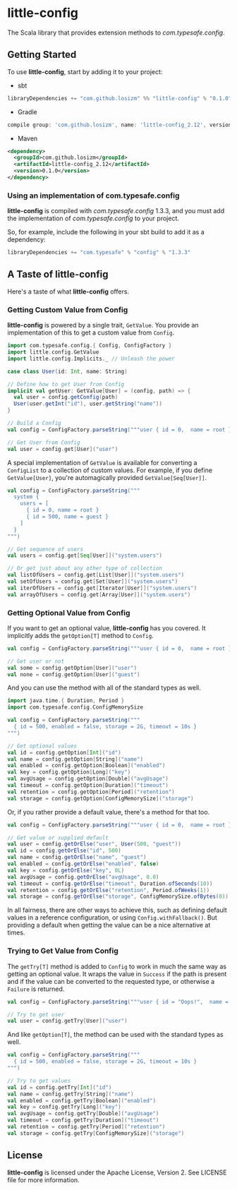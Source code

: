 # little-config

The Scala library that provides extension methods to _com.typesafe.config_.

## Getting Started
To use **little-config**, start by adding it to your project:

* sbt
```scala
libraryDependencies += "com.github.losizm" %% "little-config" % "0.1.0"
```
* Gradle
```groovy
compile group: 'com.github.losizm', name: 'little-config_2.12', version: '0.1.0'
```
* Maven
```xml
<dependency>
  <groupId>com.github.losizm</groupId>
  <artifactId>little-config_2.12</artifactId>
  <version>0.1.0</version>
</dependency>
```

### Using an implementation of com.typesafe.config
**little-config** is compiled with _com.typesafe.config_ 1.3.3, and you must add
the implementation of _com.typesafe.config_ to your project.

So, for example, include the following in your sbt build to add it as a
dependency:

```scala
libraryDependencies += "com.typesafe" % "config" % "1.3.3"
```

## A Taste of little-config
Here's a taste of what **little-config** offers.

### Getting Custom Value from Config

**little-config** is powered by a single trait, `GetValue`. You provide an
implementation of this to get a custom value from `Config`.

```scala
import com.typesafe.config.{ Config, ConfigFactory }
import little.config.GetValue
import little.config.Implicits._ // Unleash the power

case class User(id: Int, name: String)

// Define how to get User from Config
implicit val getUser: GetValue[User] = (config, path) => {
  val user = config.getConfig(path)
  User(user.getInt("id"), user.getString("name"))
}

// Build a Config
val config = ConfigFactory.parseString("""user { id = 0,  name = root }""")

// Get User from Config
val user = config.get[User]("user")
```
A special implementation of `GetValue` is available for converting a
`ConfigList` to a collection of custom values. For example, if you define
`GetValue[User]`, you're automagically provided `GetValue[Seq[User]]`.

```scala
val config = ConfigFactory.parseString("""
  system {
    users = [
      { id = 0, name = root }
      { id = 500, name = guest }
    ]
  }
""")

// Get sequence of users
val users = config.get[Seq[User]]("system.users")

// Or get just about any other type of collection
val listOfUsers = config.get[List[User]]("system.users")
val setOfUsers = config.get[Set[User]]("system.users")
val iterOfUsers = config.get[Iterator[User]]("system.users")
val arrayOfUsers = config.get[Array[User]]("system.users")
```

### Getting Optional Value from Config

If you want to get an optional value, **little-config** has you covered. It
implicitly adds the `getOption[T]` method to `Config`.

```scala
val config = ConfigFactory.parseString("""user { id = 0,  name = root }""")

// Get user or not
val some = config.getOption[User]("user")
val none = config.getOption[User]("guest")
```

And you can use the method with all of the standard types as well.

```scala
import java.time.{ Duration, Period }
import com.typesafe.config.ConfigMemorySize

val config = ConfigFactory.parseString("""
  { id = 500, enabled = false, storage = 2G, timeout = 10s }
""")

// Get optional values
val id = config.getOption[Int]("id")
val name = config.getOption[String]("name")
val enabled = config.getOption[Boolean]("enabled")
val key = config.getOption[Long]("key")
val avgUsage = config.getOption[Double]("avgUsage")
val timeout = config.getOption[Duration]("timeout")
val retention = config.getOption[Period]("retention")
val storage = config.getOption[ConfigMemorySize]("storage")
```

Or, if you rather provide a default value, there's a method for that too.

```scala
val config = ConfigFactory.parseString("""user { id = 0,  name = root }""")

// Get value or supplied default
val user = config.getOrElse("user", User(500, "guest"))
val id = config.getOrElse("id", 500)
val name = config.getOrElse("name", "guest")
val enabled = config.getOrElse("enabled", false)
val key = config.getOrElse("key", 0L)
val avgUsage = config.getOrElse("avgUsage", 0.0)
val timeout = config.getOrElse("timeout", Duration.ofSeconds(10))
val retention = config.getOrElse("retention", Period.ofWeeks(1))
val storage = config.getOrElse("storage", ConfigMemorySize.ofBytes(0))
```

In all fairness, there are other ways to achieve this, such as defining default
values in a reference configuration, or using `Config.withFallback()`. But
providing a default when getting the value can be a nice alternative at times.

### Trying to Get Value from Config

The `getTry[T]` method is added to `Config` to work in much the same way as
getting an optional value. It wraps the value in `Success` if the path is
present and if the value can be converted to the requested type, or otherwise a
`Failure` is returned.

```scala
val config = ConfigFactory.parseString("""user { id = "Oops!",  name = root }""")

// Try to get user
val user = config.getTry[User]("user")
```

And like `getOption[T]`, the method can be used with the standard types as well.

```scala
val config = ConfigFactory.parseString("""
  { id = 500, enabled = false, storage = 2G, timeout = 10s }
""")

// Try to get values
val id = config.getTry[Int]("id")
val name = config.getTry[String]("name")
val enabled = config.getTry[Boolean]("enabled")
val key = config.getTry[Long]("key")
val avgUsage = config.getTry[Double]("avgUsage")
val timeout = config.getTry[Duration]("timeout")
val retention = config.getTry[Period]("retention")
val storage = config.getTry[ConfigMemorySize]("storage")
```

## License
**little-config** is licensed under the Apache License, Version 2. See LICENSE
file for more information.
